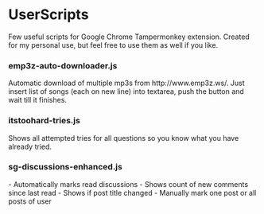 # UserScripts
Few useful scripts for Google Chrome Tampermonkey extension. Created for my personal use, but feel free to use them as well if you like.

<h3>emp3z-auto-downloader.js</h3>
Automatic download of multiple mp3s from http://www.emp3z.ws/. Just insert list of songs (each on new line) into textarea, push the button and wait till it finishes.

<h3>itstoohard-tries.js</h3>
Shows all attempted tries for all questions so you know what you have already tried.

<h3>sg-discussions-enhanced.js</h3>
- Automatically marks read discussions
- Shows count of new comments since last read
- Shows if post title changed
- Manually mark one post or all posts of user
